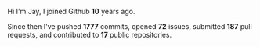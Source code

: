 Hi I'm Jay, I joined Github **10** years ago.

Since then I've pushed **1777** commits, opened **72** issues, submitted **187** pull requests, and contributed to **17** public repositories.

